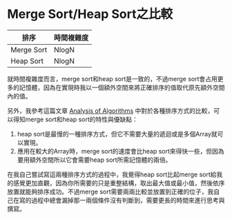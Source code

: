 # Merge Sort/Heap Sort之比較

排序       | 時間複雜度
-----------|----------
Merge Sort | NlogN
Heap Sort  | NlogN

就時間複雜度而言，merge sort和heap sort是一致的，不過merge sort會占用更多的記憶體，因為在實現時我以一個額外空間來將正確排序的值取代原先額外空間內的值。

另外，我參考這篇文章 [Analysis of Algorithms](http://www-cs-students.stanford.edu/~rashmi/projects/Sorting.pdf) 中對於各種排序方式的比較，可以得知merge sort和heap sort的特性與優缺點：
1. heap sort是最慢的一種排序方式，但它不需要大量的遞迴或是多個Array就可以實現。
2. 應用在較大的Array時，merge sort的速度會比heap sort來得快一些，但因為要用額外空間所以它會需要heap sort所需記憶體的兩倍。

在我自己嘗試寫這兩種排序方式的過程中，我覺得heap sort比起merge sort給我的感覺更加直觀，因為你所需要的只是重整結構，取出最大值或最小值，然後依序放置就能夠排序成功。不過merge sort需要兩兩比較並放置到正確的位子，我自己在寫的過程中總會漏掉那一兩個條件沒有判斷到，需要更長的時間來進行思考與撰寫。
